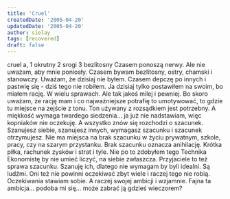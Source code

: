 ```yaml
---
title: 'Cruel'
createdDate: '2005-04-20'
updatedDate: '2005-04-20'
author: sielay
tags: [recovered]
draft: false
---
```


cruel a, 1 okrutny 2 srogi 3 bezlitosny Czasem ponoszą nerwy. Ale nie uważam, aby mnie poniosły. Czasem bywam bezlitosny, ostry, chamski i stanowczy. Uważam, że dzisiaj nie byłem. Czasem depczę po innych i pastwię się - dziś tego nie robiłem. Ja dzisiaj tylko postawiłem na swoim, bo miałem rację. W wielu sprawach. Ale tak jakoś milej i pewniej. Bo skoro uważam, że rację mam i co najważniejsze potrafię to umotywować, to gdzie tu miejsce na zejście z tonu. Ton używany z rozsądkiem jest potrzebny. A miękkość wymaga twardego siedzenia… ja już nie nadstawiam, więc kopniaków nie oczekuję. A wszystko znów się rozchodzi o szacunek. Szanujesz siebie, szanujesz innych, wymagasz szacunku i szacunek otrzymujesz. Nie ma miejsca na brak szacunku w życiu prywatnym, szkole, pracy, czy na szarym przystanku. Brak szacunku oznacza anihilację. Krótka piłka, rachunek zysków i strat i tyle. Nie po to zdobyłem tego Technika Ekonomistę by nie umieć liczyć, na siebie zwłaszcza. Przyjaciele to też sprawa szacunku. Szanuję ich, dlatego nie wymagam by byli idealni. Są ludźmi. Oni też nie powinni oczekiwać zbyt wiele i raczej tego nie robią. Oczekiwania stawiam sobie. A raczej swojej ambicji i wzjamnie. Fajna ta ambicja… podoba mi się… może zabrać ją gdzieś wieczorem?
